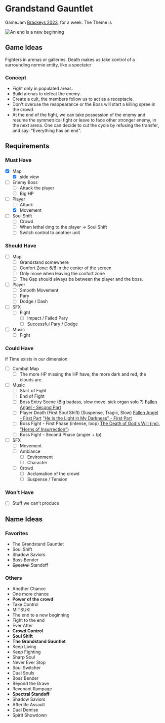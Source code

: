 # Grandstand Gauntlet

GameJam [Brackeys 2023](https://itch.io/jam/brackeys-9), for a week.
The Theme is

![An end is a new beginning](https://img.itch.zone/aW1nLzExMzAyNDc0LnBuZw==/original/maBIE1.png)

## Game Ideas

Fighters in arenas or galleries.
Death makes us take control of a surrounding normie entity,
like a spectator

### Concept

- Fight only in populated areas.
- Build arenas to defeat the enemy.
- Create a cult, the members follow us to act as a receptacle.
- Don't overuse the reappearance or the Boss will start a killing spree in the crowd.
- At the end of the fight, we can take possession of the enemy and resume the symmetrical fight
or leave to face other stronger enemy, in the next arena.
One can decide to cut the cycle by refusing the transfer, and say:
"Everything has an end".

## Requirements

### Must Have

- [x] Map
  - [x] side view
- [ ] Enemy Boss
  - [ ] Attack the player
  - [ ] Big HP
- [ ] Player
  - [ ] Attack
  - [x] Movement
- [ ] Soul Shift
  - [ ] Crowd
  - [ ] When lethal dmg to the player -> Soul Shift
  - [ ] Switch control to another unit

### Should Have

- [ ] Map
  - [ ] Grandstand somewhere
  - [ ] Confort Zone:
  6/8 in the center of the screen
  - [ ] Only move when leaving the confort zone
  - [ ] The Gap should always be between the player and the boss.
- [ ] Player
  - [ ] Smooth Movement
  - [ ] Pary
  - [ ] Dodge / Dash
- [ ] SFX
  - [ ] Fight
    - [ ] Impact / Failed Pary
    - [ ] Successful Pary / Dodge
- [ ] Music
  - [ ] Fight

### Could Have

If Time exists in our dimension:

- [ ] Combat Map
  - [ ] The more HP missing the HP have, the more dark and red, the clouds are.
- [ ] Music
  - [ ] Start of Fight
  - [ ] End of Fight
  - [ ] Boss Entry Scene
  (Big badass, slow move: sick organ solo ?)
  [Fallen Angel - Second Part](https://youtu.be/QjV-f-Ew-Bw?t=2978)
  - [ ] Player Death (First Soul Shift)
  (Suspense, Tragic, Slow)
  [Fallen Angel - First Part](https://www.youtube.com/watch?v=QjV-f-Ew-Bw&t=2939~~s)
  ["He Is the Light in My Darkness" - First Part](https://www.youtube.com/watch?v=QjV-f-Ew-Bw&t=1476s)
  - [ ] Boss Fight - First Phase
  (intense, loop)
  [The Death of God's Will (incl. "Horns of Insurrection")](https://www.youtube.com/watch?v=QjV-f-Ew-Bw&t=3058s)
  - [ ] Boss Fight - Second Phase (angier + tp)
- [ ] SFX
  - [ ] Movement
  - [ ] Ambiance
    - [ ] Environment
    - [ ] Character
  - [ ] Crowd
    - [ ] Acclamation of the crowd
    - [ ] Suspense / Tension

### Won't Have

- [ ] Stuff we can't produce

## Name Ideas

### Favorites

- The Grandstand Gauntlet
- Soul Shift
- Shadow Saviors
- Boss Bender
- ~~Spectral~~ Standoff

### Others

- Another Chance
- One more chance
- **Power of the crowd**
- Take Control
- MITSUKI
- The end to a new beginning
- Fight to the end
- Ever After
- **Crowd Control**
- **Soul Shift**
- **The Grandstand Gauntlet**
- Keep Living
- Keep Fighting
- Sharp Soul
- Never Ever Stop
- Soul Switcher
- Dual Souls
- Boss Bender
- Beyond the Grave
- Revenant Rampage
- **Spectral Standoff**
- Shadow Saviors
- Afterlife Assault
- Dual Demise
- Spirit Showdown
